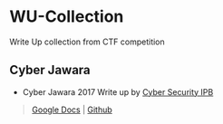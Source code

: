 # WU-Collection
Write Up collection from CTF competition

## Cyber Jawara 
* Cyber Jawara 2017 Write up by [Cyber Security IPB](https://www.youtube.com/channel/UCH6CPf10u9uQu3w1DRhOliw )
> [Google Docs](https://docs.google.com/document/d/1eaYeWbDRu8qS_UBqTRPUldurUeqey9CBusmWcGs7XAI/mobilebasic) |
> [Github](https://github.com/D4v1nc1-C0d3/WU-Collection/tree/master/Cyber%20Jawara/2017)









